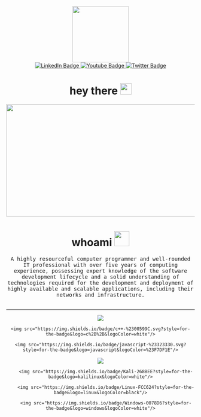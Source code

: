 <!--### Hi there 👋, my name is abduslam
#### I specialize in cyber security and love programming
-->
<div id="header" align="center">
    <img src="https://media.giphy.com/media/RpYuXao1pruj098LIM/giphy.gif" width="150"/>
  <div id="badges">
    <a href="your-linkedin-URL">
      <img src="https://img.shields.io/badge/LinkedIn-blue?style=for-the-badge&logo=linkedin&logoColor=white" alt="LinkedIn Badge"/>
    </a>
    <a href="your-youtube-URL">
      <img src="https://img.shields.io/badge/YouTube-red?style=for-the-badge&logo=youtube&logoColor=white" alt="Youtube Badge"/>
    </a>
    <a href="your-twitter-URL">
      <img src="https://img.shields.io/badge/Twitter-blue?style=for-the-badge&logo=twitter&logoColor=white" alt="Twitter Badge"/>
    </a>
  </div>
  <img src="https://komarev.com/ghpvc/?username=Leakirs&style=flat-square&color=blue" alt=""/>
    <h1>
    hey there
    <img src="https://media.giphy.com/media/3eIDBeFtHy8AIQoq96/giphy.gif" width="30px"/>
  </h1>
  </div>
  <div align="center">
    <img src="https://media.giphy.com/media/3o7aCTfyhYawdOXcFW/giphy.gif" width="600" height="300"/>
  </div>
  
  <h1 align="center">
        whoami
        <img src="https://media.giphy.com/media/3eIDBeFtHy8AIQoq96/giphy.gif" width="40px"/>
  </h1>

  <p align="center">
    <samp>A highly resourceful computer programmer and well-rounded IT professional with over five years of computing experience, possessing expert knowledge of the software development lifecycle and a solid understanding of technologies required for the development and deployment of highly available and scalable applications, including their networks and infrastructure.
    </samp>
    <br> <br>
  </p>
</div>
  <hr>
  <div id="header" align="center">
    <img src="https://img.shields.io/badge/python-3670A0?style=for-the-badge&logo=python&logoColor=ffdd54"/>
    
    <img src="https://img.shields.io/badge/c++-%2300599C.svg?style=for-the-badge&logo=c%2B%2B&logoColor=white"/>
    
    <img src="https://img.shields.io/badge/javascript-%23323330.svg?style=for-the-badge&logo=javascript&logoColor=%23F7DF1E"/>
  </div>
  <div id="header" align="center">
        <img src="https://img.shields.io/badge/Windows%20Terminal-%234D4D4D.svg?style=for-the-badge&logo=windows-terminal&logoColor=white"/>
    
        <img src="https://img.shields.io/badge/Kali-268BEE?style=for-the-badge&logo=kalilinux&logoColor=white"/>
    
        <img src="https://img.shields.io/badge/Linux-FCC624?style=for-the-badge&logo=linux&logoColor=black"/>
    
        <img src="https://img.shields.io/badge/Windows-0078D6?style=for-the-badge&logo=windows&logoColor=white"/>
  </div>
  
